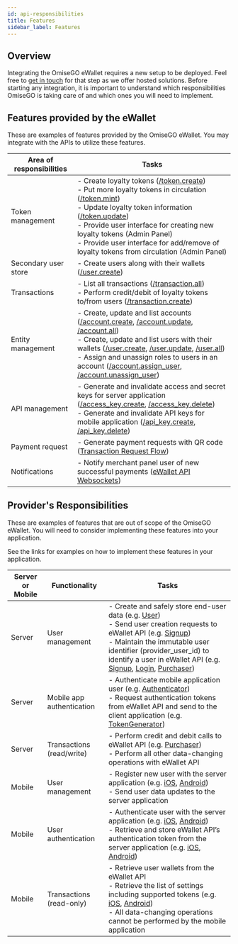 ```yaml
---
id: api-responsibilities
title: Features
sidebar_label: Features
---
```


## Overview
<!-- SOURCE FOR THIS CONTENT: https://github.com/omisego/ewallet/blob/master/docs/guides/api_responsibilities.md -->
Integrating the OmiseGO eWallet requires a new setup to be deployed. Feel free to [get in touch](mailto:thibault@omisego.co) for that step as we offer hosted solutions. Before starting any integration, it is important to understand which responsibilities OmiseGO is taking care of and which ones you will need to implement.



## Features provided by the eWallet

These are examples of features provided by the OmiseGO eWallet. You may integrate with the APIs to utilize these features.

|Area of responsibilities|Tasks|
|------------------------|-----|
|Token management   | - Create loyalty tokens ([/token.create](https://ewallet.staging.omisego.io/api/admin/docs.ui#/Token/token_create)) <br> - Put more loyalty tokens in circulation ([/token.mint](https://ewallet.staging.omisego.io/api/admin/docs.ui#/Token/token_mint)) <br> - Update loyalty token information ([/token.update](https://ewallet.staging.omisego.io/api/admin/docs.ui#/Token/token_update)) <br> - Provide user interface for creating new loyalty tokens (Admin Panel) <br> - Provide user interface for add/remove of loyalty tokens from circulation (Admin Panel)|
|Secondary user store|- Create users along with their wallets ([/user.create](https://ewallet.staging.omisego.io/api/admin/docs.ui#/User/user_create))|
|Transactions|- List all transactions ([/transaction.all](https://ewallet.staging.omisego.io/api/admin/docs.ui#/Transaction/transaction_all)) <br>- Perform credit/debit of loyalty tokens to/from users ([/transaction.create](https://ewallet.staging.omisego.io/api/admin/docs.ui#/Transaction/transaction_create))|
|Entity management|- Create, update and list accounts ([/account.create](https://ewallet.staging.omisego.io/api/admin/docs.ui#/Account/account_create), [/account.update](https://ewallet.staging.omisego.io/api/admin/docs.ui#/Account/account_update), [/account.all](https://ewallet.staging.omisego.io/api/admin/docs.ui#/Account/account_all))<br>- Create, update and list users with their wallets ([/user.create](https://ewallet.staging.omisego.io/api/admin/docs.ui#/User/user_create), [/user.update](https://ewallet.staging.omisego.io/api/admin/docs.ui#/User/user_update), [/user.all](https://ewallet.staging.omisego.io/api/admin/docs.ui#/User/user_all))<br>- Assign and unassign roles to users in an account ([/account.assign_user](https://ewallet.staging.omisego.io/api/admin/docs.ui#/Account/account_assign_user), [/account.unassign_user](https://ewallet.staging.omisego.io/api/admin/docs.ui#/Account/account_unassign_user))|
|API management|- Generate and invalidate access and secret keys for server application ([/access_key.create](https://ewallet.staging.omisego.io/api/admin/docs.ui#/API%20access/access_key_create), [/access_key.delete](https://ewallet.staging.omisego.io/api/admin/docs.ui#/API%20access/access_key_delete))<br>- Generate and invalidate API keys for mobile application ([/api_key.create](https://ewallet.staging.omisego.io/api/admin/docs.ui#/API%20access/api_key_create), [/api_key.delete](https://ewallet.staging.omisego.io/api/admin/docs.ui#/API%20access/api_key_delete))|
|Payment request|- Generate payment requests with QR code ([Transaction Request Flow](transaction_request_flow.md))|
|Notifications|- Notify merchant panel user of new successful payments ([eWallet API Websockets](ewallet_api_websockets.md))|

## Provider's Responsibilities

These are examples of features that are out of scope of the OmiseGO eWallet. You will need to consider implementing these features into your application.

See the links for examples on how to implement these features in your application.

|Server or Mobile | Functionality | Tasks|
|----|------------------------|-----|
|Server|User management|- Create and safely store end-user data (e.g. [User](https://github.com/omisego/sample-server/blob/master/app/models/user.rb))<br>- Send user creation requests to eWallet API (e.g. [Signup](https://github.com/omisego/sample-server/blob/master/app/services/signup.rb))<br>- Maintain the immutable user identifier (provider_user_id) to identify a user in eWallet API (e.g. [Signup](https://github.com/omisego/sample-server/blob/master/app/services/signup.rb#L34), [Login](https://github.com/omisego/sample-server/blob/master/app/services/login.rb#L24), [Purchaser](https://github.com/omisego/sample-server/blob/master/app/services/purchaser.rb#L54))|
|Server|Mobile app authentication|- Authenticate mobile application user (e.g. [Authenticator](https://github.com/omisego/sample-server/blob/master/app/services/authenticator.rb))<br>- Request authentication tokens from eWallet API and send to the client application (e.g. [TokenGenerator](https://github.com/omisego/sample-server/blob/master/app/services/login.rb))|
|Server|Transactions (read/write)|- Perform credit and debit calls to eWallet API (e.g. [Purchaser](https://github.com/omisego/sample-server/blob/master/app/services/purchaser.rb))<br>- Perform all other data-changing operations with eWallet API|
|Mobile   |User management   |  - Register new user with the server application (e.g. [iOS](https://github.com/omisego/sample-ios/blob/master/OMGShop/Managers/SessionManager.swift), [Android](https://github.com/omisego/sample-android/blob/master/app/src/main/java/co/omisego/omgshop/pages/register/RegisterActivity.kt))<br>- Send user data updates to the server application|
|Mobile   |User authentication   | - Authenticate user with the server application (e.g. [iOS](https://github.com/omisego/sample-ios/blob/master/OMGShop/API/Models/SessionAPI.swift), [Android](https://github.com/omisego/sample-android/blob/master/app/src/main/java/co/omisego/omgshop/pages/login/LoginActivity.kt))<br>- Retrieve and store eWallet API’s authentication token from the server application (e.g. [iOS](https://github.com/omisego/sample-ios/blob/master/OMGShop/Managers/SessionManager.swift), [Android](https://github.com/omisego/sample-android/blob/master/app/src/main/java/co/omisego/omgshop/pages/login/LoginActivity.kt))|
|Mobile   |Transactions (read-only)  | - Retrieve user wallets from the eWallet API<br>- Retrieve the list of settings including supported tokens (e.g. [iOS](https://github.com/omisego/sample-ios/blob/master/OMGShop/Managers/TokenManager.swift), [Android](https://github.com/omisego/sample-android/blob/master/app/src/main/java/co/omisego/omgshop/pages/checkout/CheckoutActivity.kt))<br>- All data-changing operations cannot be performed by the mobile application|